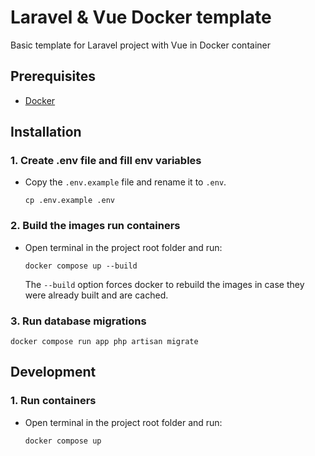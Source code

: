 # Laravel & Vue Docker template

Basic template for Laravel project with Vue in Docker container

## Prerequisites

- [Docker](https://www.docker.com/get-started/)

## Installation

### 1. Create .env file and fill env variables

- Copy the `.env.example` file and rename it to `.env`.

  ```shell
  cp .env.example .env
  ```

### 2. Build the images run containers

- Open terminal in the project root folder and run:

  ```shell
  docker compose up --build
  ```

  The `--build` option forces docker to rebuild the images in case they were already built and are cached.

### 3. Run database migrations

  ```shell
  docker compose run app php artisan migrate
  ```
  
## Development

### 1. Run containers

- Open terminal in the project root folder and run:

  ```shell
  docker compose up
  ```
